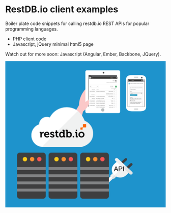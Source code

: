 # RestDB.io client examples
Boiler plate code snippets for calling restdb.io REST APIs for popular programming languages.

- PHP client code
- Javascript, jQuery minimal html5 page

Watch out for more soon: Javascript (Angular, Ember, Backbone, JQuery). 

![RestDB Logo](/images/restdbio.png)

